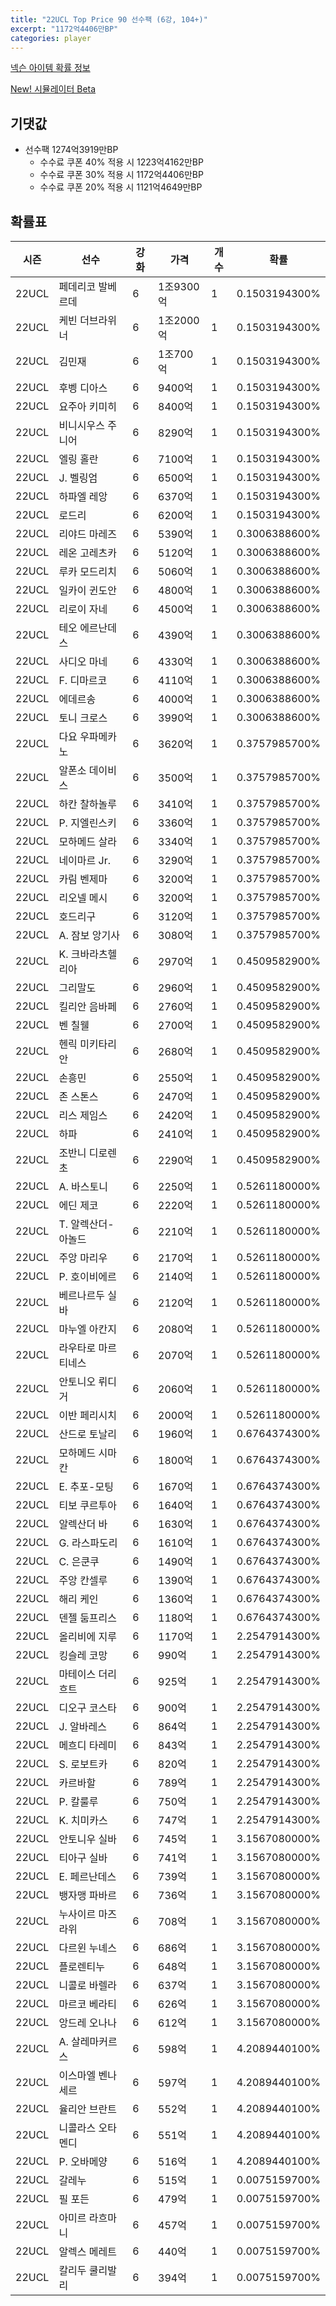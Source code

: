 ```yaml
---
title: "22UCL Top Price 90 선수팩 (6강, 104+)"
excerpt: "1172억4406만BP"
categories: player
---
```

[넥슨 아이템 확률 정보](http://iteminfo.nexon.com/probability/fco?sn=7521)

[New! 시뮬레이터 Beta](/simulator/7521)
## 기댓값
- 선수팩 1274억3919만BP
  - 수수료 쿠폰 40% 적용 시 1223억4162만BP
  - 수수료 쿠폰 30% 적용 시 1172억4406만BP
  - 수수료 쿠폰 20% 적용 시 1121억4649만BP


## 확률표

|시즌|선수|강화|가격|개수|확률|
|---|---|---|---|---|---|
|22UCL|페데리코 발베르데|6|1조9300억|1|0.1503194300%|
|22UCL|케빈 더브라위너|6|1조2000억|1|0.1503194300%|
|22UCL|김민재|6|1조700억|1|0.1503194300%|
|22UCL|후벵 디아스|6|9400억|1|0.1503194300%|
|22UCL|요주아 키미히|6|8400억|1|0.1503194300%|
|22UCL|비니시우스 주니어|6|8290억|1|0.1503194300%|
|22UCL|엘링 홀란|6|7100억|1|0.1503194300%|
|22UCL|J. 벨링엄|6|6500억|1|0.1503194300%|
|22UCL|하파엘 레앙|6|6370억|1|0.1503194300%|
|22UCL|로드리|6|6200억|1|0.1503194300%|
|22UCL|리야드 마레즈|6|5390억|1|0.3006388600%|
|22UCL|레온 고레츠카|6|5120억|1|0.3006388600%|
|22UCL|루카 모드리치|6|5060억|1|0.3006388600%|
|22UCL|일카이 귄도안|6|4800억|1|0.3006388600%|
|22UCL|리로이 자네|6|4500억|1|0.3006388600%|
|22UCL|테오 에르난데스|6|4390억|1|0.3006388600%|
|22UCL|사디오 마네|6|4330억|1|0.3006388600%|
|22UCL|F. 디마르코|6|4110억|1|0.3006388600%|
|22UCL|에데르송|6|4000억|1|0.3006388600%|
|22UCL|토니 크로스|6|3990억|1|0.3006388600%|
|22UCL|다요 우파메카노|6|3620억|1|0.3757985700%|
|22UCL|알폰소 데이비스|6|3500억|1|0.3757985700%|
|22UCL|하칸 찰하놀루|6|3410억|1|0.3757985700%|
|22UCL|P. 지엘린스키|6|3360억|1|0.3757985700%|
|22UCL|모하메드 살라|6|3340억|1|0.3757985700%|
|22UCL|네이마르 Jr.|6|3290억|1|0.3757985700%|
|22UCL|카림 벤제마|6|3200억|1|0.3757985700%|
|22UCL|리오넬 메시|6|3200억|1|0.3757985700%|
|22UCL|호드리구|6|3120억|1|0.3757985700%|
|22UCL|A. 잠보 앙기사|6|3080억|1|0.3757985700%|
|22UCL|K. 크바라츠헬리아|6|2970억|1|0.4509582900%|
|22UCL|그리말도|6|2960억|1|0.4509582900%|
|22UCL|킬리안 음바페|6|2760억|1|0.4509582900%|
|22UCL|벤 칠웰|6|2700억|1|0.4509582900%|
|22UCL|헨릭 미키타리안|6|2680억|1|0.4509582900%|
|22UCL|손흥민|6|2550억|1|0.4509582900%|
|22UCL|존 스톤스|6|2470억|1|0.4509582900%|
|22UCL|리스 제임스|6|2420억|1|0.4509582900%|
|22UCL|하파|6|2410억|1|0.4509582900%|
|22UCL|조반니 디로렌초|6|2290억|1|0.4509582900%|
|22UCL|A. 바스토니|6|2250억|1|0.5261180000%|
|22UCL|에딘 제코|6|2220억|1|0.5261180000%|
|22UCL|T. 알렉산더-아놀드|6|2210억|1|0.5261180000%|
|22UCL|주앙 마리우|6|2170억|1|0.5261180000%|
|22UCL|P. 호이비에르|6|2140억|1|0.5261180000%|
|22UCL|베르나르두 실바|6|2120억|1|0.5261180000%|
|22UCL|마누엘 아칸지|6|2080억|1|0.5261180000%|
|22UCL|라우타로 마르티네스|6|2070억|1|0.5261180000%|
|22UCL|안토니오 뤼디거|6|2060억|1|0.5261180000%|
|22UCL|이반 페리시치|6|2000억|1|0.5261180000%|
|22UCL|산드로 토날리|6|1960억|1|0.6764374300%|
|22UCL|모하메드 시마칸|6|1800억|1|0.6764374300%|
|22UCL|E. 추포-모팅|6|1670억|1|0.6764374300%|
|22UCL|티보 쿠르투아|6|1640억|1|0.6764374300%|
|22UCL|알렉산더 바|6|1630억|1|0.6764374300%|
|22UCL|G. 라스파도리|6|1610억|1|0.6764374300%|
|22UCL|C. 은쿤쿠|6|1490억|1|0.6764374300%|
|22UCL|주앙 칸셀루|6|1390억|1|0.6764374300%|
|22UCL|해리 케인|6|1360억|1|0.6764374300%|
|22UCL|덴젤 둠프리스|6|1180억|1|0.6764374300%|
|22UCL|올리비에 지루|6|1170억|1|2.2547914300%|
|22UCL|킹슬레 코망|6|990억|1|2.2547914300%|
|22UCL|마테이스 더리흐트|6|925억|1|2.2547914300%|
|22UCL|디오구 코스타|6|900억|1|2.2547914300%|
|22UCL|J. 알바레스|6|864억|1|2.2547914300%|
|22UCL|메흐디 타레미|6|843억|1|2.2547914300%|
|22UCL|S. 로보트카|6|820억|1|2.2547914300%|
|22UCL|카르바할|6|789억|1|2.2547914300%|
|22UCL|P. 칼룰루|6|750억|1|2.2547914300%|
|22UCL|K. 치미카스|6|747억|1|2.2547914300%|
|22UCL|안토니우 실바|6|745억|1|3.1567080000%|
|22UCL|티아구 실바|6|741억|1|3.1567080000%|
|22UCL|E. 페르난데스|6|739억|1|3.1567080000%|
|22UCL|뱅자맹 파바르|6|736억|1|3.1567080000%|
|22UCL|누사이르 마즈라위|6|708억|1|3.1567080000%|
|22UCL|다르윈 누녜스|6|686억|1|3.1567080000%|
|22UCL|플로렌티누|6|648억|1|3.1567080000%|
|22UCL|니콜로 바렐라|6|637억|1|3.1567080000%|
|22UCL|마르코 베라티|6|626억|1|3.1567080000%|
|22UCL|앙드레 오나나|6|612억|1|3.1567080000%|
|22UCL|A. 살레마커르스|6|598억|1|4.2089440100%|
|22UCL|이스마엘 벤나세르|6|597억|1|4.2089440100%|
|22UCL|율리안 브란트|6|552억|1|4.2089440100%|
|22UCL|니콜라스 오타멘디|6|551억|1|4.2089440100%|
|22UCL|P. 오바메양|6|516억|1|4.2089440100%|
|22UCL|갈레누|6|515억|1|0.0075159700%|
|22UCL|필 포든|6|479억|1|0.0075159700%|
|22UCL|아미르 라흐마니|6|457억|1|0.0075159700%|
|22UCL|알렉스 메레트|6|440억|1|0.0075159700%|
|22UCL|칼리두 쿨리발리|6|394억|1|0.0075159700%|
